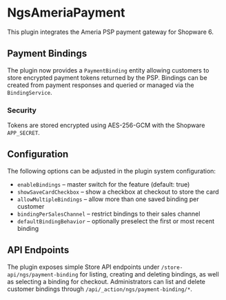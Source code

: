 # NgsAmeriaPayment

This plugin integrates the Ameria PSP payment gateway for Shopware 6.

## Payment Bindings

The plugin now provides a `PaymentBinding` entity allowing customers to store encrypted payment tokens returned by the PSP. Bindings can be created from payment responses and queried or managed via the `BindingService`.

### Security

Tokens are stored encrypted using AES-256-GCM with the Shopware `APP_SECRET`.

## Configuration

The following options can be adjusted in the plugin system configuration:

- `enableBindings` – master switch for the feature (default: true)
- `showSaveCardCheckbox` – show a checkbox at checkout to store the card
- `allowMultipleBindings` – allow more than one saved binding per customer
- `bindingPerSalesChannel` – restrict bindings to their sales channel
- `defaultBindingBehavior` – optionally preselect the first or most recent binding

## API Endpoints

The plugin exposes simple Store API endpoints under `/store-api/ngs/payment-binding` for listing, creating and deleting bindings, as well as selecting a binding for checkout. Administrators can list and delete customer bindings through `/api/_action/ngs/payment-binding/*`.
